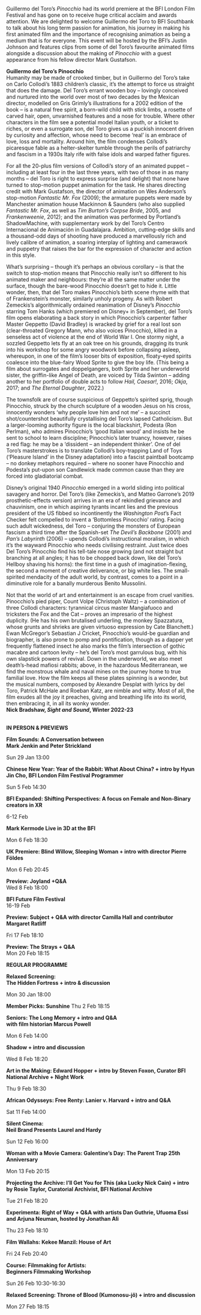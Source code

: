 

Guillermo del Toro’s _Pinocchio_ had its world premiere at the BFI London Film Festival and has gone on to receive huge critical acclaim and awards attention. We are delighted to welcome Guillermo del Toro to BFI Southbank to talk about his long term passion for animation, his journey in making his first animated film and the importance of recognising animation as being a medium that is for everyone. This event will be hosted by the BFI’s Justin Johnson and features clips from some of del Toro’s favourite animated films alongside a discussion about the making of _Pinocchio_ with a guest appearance from his fellow director Mark Gustafson.

**Guillermo del Toro’s Pinocchio**  
Humanity may be made of crooked timber, but in Guillermo del Toro’s take on Carlo Collodi’s 1883 children’s classic, it’s the attempt to force us straight that does the damage. Del Toro’s errant wooden boy – lovingly conceived and nurtured into the world over most of two decades by the Mexican director, modelled on Gris Grimly’s illustrations for a 2002 edition of the book – is a natural free spirit, a born-wild child with stick limbs, a rosette of carved hair, open, unvarnished features and a nose for trouble. Where other characters in the film see a potential model Italian youth, or a ticket to riches, or even a surrogate son, del Toro gives us a puckish innocent driven by curiosity and affection, whose need to become ‘real’ is an embrace of love, loss and mortality. Around him, the film condenses Collodi’s picaresque fable as a helter-skelter tumble through the perils of patriarchy and fascism in a 1930s Italy rife with false idols and warped father figures.

For all the 20-plus film versions of Collodi’s story of an animated puppet – including at least four in the last three years, with two of those in as many months – del Toro is right to express surprise (and delight) that none have turned to stop-motion puppet animation for the task. He shares directing credit with Mark Gustafson, the director of animation on Wes Anderson’s stop-motion _Fantastic Mr. Fox_ (2009); the armature puppets were made by Manchester animation house Mackinnon & Saunders (who also supplied _Fantastic Mr. Fox_, as well as _Tim Burton’s Corpse Bride_, 2005, and _Frankenweenie_, 2012); and the animation was performed by Portland’s ShadowMachine, with supplementary work by del Toro’s Centro Internacional de Animación in Guadalajara. Ambition, cutting-edge skills and a thousand-odd days of shooting have produced a marvellously rich and lively calibre of animation, a soaring interplay of lighting and camerawork and puppetry that raises the bar for the expression of character and action in this style.

What’s surprising – though it’s perhaps an obvious corollary – is that the switch to stop-motion means that Pinocchio really isn’t so different to his animated maker and neighbours: they’re all the same matter under the surface, though the bare-wood Pinocchio doesn’t get to hide it. Little wonder, then, that del Toro makes Pinocchio’s birth scene rhyme with that of Frankenstein’s monster, similarly unholy progeny. As with Robert Zemeckis’s algorithmically ordained reanimation of Disney’s _Pinocchio_ starring Tom Hanks (which premiered on Disney+ in September), del Toro’s film opens elaborating a back story in which Pinocchio’s carpenter father Master Geppetto (David Bradley) is wracked by grief for a real lost son (clear-throated Gregory Mann, who also voices Pinocchio), killed in a senseless act of violence at the end of World War I.  One stormy night, a sozzled Geppetto lets fly at an oak tree on his grounds, dragging its trunk into his workshop for some angry woodwork before collapsing asleep, whereupon, in one of the film’s looser bits of exposition, floaty-eyed spirits coalesce into the blue-fairy Wood Sprite to give the boy life. (This being a film about surrogates and doppelgangers, both Sprite and her underworld sister, the griffin-like Angel of Death, are voiced by Tilda Swinton – adding another to her portfolio of double acts to follow _Hail, Caesar!_, 2016; _Okja_, 2017; and _The Eternal Daughter_, 2022.)

The townsfolk are of course suspicious of Geppetto’s spirited sprig, though Pinocchio, struck by the church sculpture of a wooden Jesus on his cross, innocently wonders ‘why people love him and not me’ – a succinct shot/countershot beautifully crystallising del Toro’s lapsed Catholicism. But a larger-looming authority figure is the local blackshirt, Podesta (Ron Perlman), who admires Pinocchio’s ‘good Italian wood’ and insists he be sent to school to learn discipline; Pinocchio’s later truancy, however, raises a red flag: he may be a ‘dissident – an independent thinker’. One of del Toro’s masterstrokes is to translate Collodi’s boy-trapping Land of Toys (‘Pleasure Island’ in the Disney adaptation) into a fascist paintball bootcamp – no donkey metaphors required – where no sooner have Pinocchio and Podesta’s put-upon son Candlewick made common cause than they are forced into gladiatorial combat.

Disney’s original 1940 _Pinocchio_ emerged in a world sliding into political savagery and horror. Del Toro’s (like Zemeckis’s, and Matteo Garrone’s 2019 prosthetic-effects version) arrives in an era of rekindled grievance and chauvinism, one in which aspiring tyrants incant lies and the previous president of the US fibbed so incontinently the _Washington Post_’s Fact Checker felt compelled to invent a ‘Bottomless Pinocchio’ rating. Facing such adult wickedness, del Toro – conjuring the monsters of European fascism a third time after the Spanish-set _The Devil’s Backbone_ (2001) and _Pan’s Labyrinth_ (2006) – upends Collodi’s instructional moralism, in which it’s the wayward Pinocchio who needs civilising restraint. Just twice does Del Toro’s Pinocchio find his tell-tale nose growing (and not straight but branching at all angles; it has to be chopped back down, like del Toro’s Hellboy shaving his horns): the first time in a gush of imagination-flexing, the second a moment of creative deliverance, or big white lies. The small-spirited mendacity of the adult world, by contrast, comes to a point in a diminutive role for a banally murderous Benito Mussolini.

Not that the world of art and entertainment is an escape from cruel vanities. Pinocchio’s pied piper, Count Volpe (Christoph Waltz) – a combination of three Collodi characters: tyrannical circus master Mangiafuoco and tricksters the Fox and the Cat – proves an impresario of the highest duplicity. (He has his own brutalised underling, the monkey Spazzatura, whose grunts and shrieks are given virtuoso expression by Cate Blanchett.) Ewan McGregor’s Sebastian J Cricket, Pinocchio’s would-be guardian and biographer, is also prone to pomp and pontification, though as a dapper yet frequently flattened insect he also marks the film’s intersection of gothic macabre and cartoon levity – he’s del Toro’s most garrulous bug, with his own slapstick powers of revival. Down in the underworld, we also meet death’s-head mafiosi rabbits; above, in the hazardous Mediterranean, we find the monstrous whale and naval mines on the journey home to true familial love. How the film keeps all these plates spinning is a wonder, but the musical numbers, composed by Alexandre Desplat with lyrics by del Toro, Patrick McHale and Roeban Katz, are nimble and witty. Most of all, the film exudes all the joy it preaches, giving and breathing life into its world, then embracing it, in all its wonky wonder.  
**Nick Bradshaw, _Sight and Sound_, Winter 2022-23**
<br><br>

**IN PERSON & PREVIEWS**<br>

**Film Sounds: A Conversation between  
Mark Jenkin and Peter Strickland**<br>

Sun 29 Jan 13:00<br>

**Chinese New Year: Year of the Rabbit: What About China? + intro by Hyun Jin Cho, BFI London Film Festival Programmer**<br>

Sun 5 Feb 14:30<br>

**BFI Expanded: Shifting Perspectives: A focus on Female and Non-Binary creators in XR**<br>

6-12 Feb<br>

**Mark Kermode Live in 3D at the BFI**<br>

Mon 6 Feb 18:30<br>

**UK Premiere: Blind Willow, Sleeping Woman  + intro with director Pierre Földes**<br>

Mon 6 Feb 20:45<br>

**Preview: Joyland +Q&A**<br> 
Wed 8 Feb 18:00<br>

**BFI Future Film Festival**<br>
16-19 Feb<br>

**Preview: Subject + Q&A with director Camilla Hall and contributor Margaret Ratliff**<br>

Fri 17 Feb 18:10<br>

**Preview: The Strays + Q&A**<br>
Mon 20 Feb 18:15<br>

**REGULAR PROGRAMME**<br>

**Relaxed Screening:  
The Hidden Fortress + intro & discussion**

Mon 30 Jan 18:00

**Member Picks: Sunshine** Thu 2 Feb 18:15

**Seniors: The Long Memory + intro and Q&A  
with film historian Marcus Powell**

Mon 6 Feb 14:00

**Shadow + intro and discussion**

Wed 8 Feb 18:20

**Art in the Making: Edward Hopper + intro by Steven Foxon, Curator BFI National Archive + Night Work**

Thu 9 Feb 18:30

**African Odysseys: Free Renty: Lanier v. Harvard + intro and Q&A**

Sat 11 Feb 14:00

**Silent Cinema:  
Neil Brand Presents Laurel and Hardy**

Sun 12 Feb 16:00

**Woman with a Movie Camera: Galentine’s Day: The Parent Trap 25th Anniversary**

Mon 13 Feb 20:15

**Projecting the Archive: I’ll Get You for This (aka Lucky Nick Cain) + intro by Rosie Taylor, Curatorial Archivist, BFI National Archive**

Tue 21 Feb 18:20

**Experimenta: Right of Way + Q&A with artists Dan Guthrie, Ufuoma Essi and Arjuna Neuman, hosted by Jonathan Ali**

Thu 23 Feb 18:10

**Film Wallahs: Kekee Manzil: House of Art**

Fri 24 Feb 20:40

**Course: Filmmaking for Artists:  
Beginners Filmmaking Workshop**

Sun 26 Feb 10:30-16:30

**Relaxed Screening: Throne of Blood (Kumonosu-jô) + intro and discussion**

Mon 27 Feb 18:15
<!--stackedit_data:
eyJoaXN0b3J5IjpbMTMzODkxNDk5M119
-->